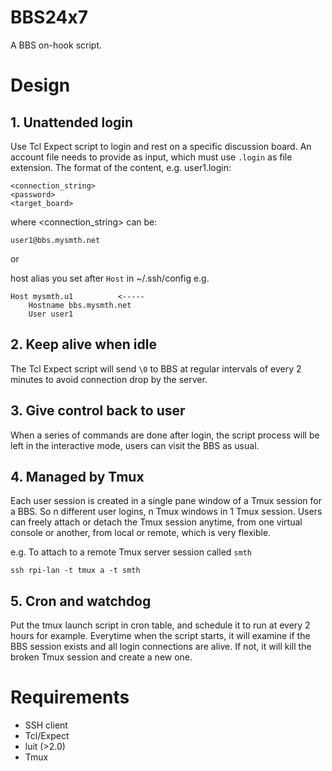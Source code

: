 # BBS24x7
A BBS on-hook script.

# Design

## 1. Unattended login

Use Tcl Expect script to login and rest on a specific discussion board. An
account file needs to provide as input, which must use `.login` as file
extension. The format of the content,
e.g. user1.login:

```
<connection_string>
<password>
<target_board>
```

where <connection_string> can be:

```
user1@bbs.mysmth.net
```

or

host alias you set after `Host` in ~/.ssh/config
e.g.

```
Host mysmth.u1			<-----
    Hostname bbs.mysmth.net
    User user1
```

## 2. Keep alive when idle

The Tcl Expect script will send `\0` to BBS at regular intervals of every 2
minutes to avoid connection drop by the server.

## 3. Give control back to user

When a series of commands are done after login, the script process will be
left in the interactive mode, users can visit the BBS as usual.

## 4. Managed by Tmux

Each user session is created in a single pane window of a Tmux session for a 
BBS. So n different user logins, n Tmux windows in 1 Tmux session.
Users can freely attach or detach the Tmux session anytime, from one virtual
console or another, from local or remote, which is very flexible.

e.g. To attach to a remote Tmux server session called `smth`

```
ssh rpi-lan -t tmux a -t smth
```

## 5. Cron and watchdog

Put the tmux launch script in cron table, and schedule it to run at
every 2 hours for example. Everytime when the script starts, it will examine
if the BBS session exists and all login connections are alive. If not, it will
kill the broken Tmux session and create a new one.


# Requirements

- SSH client
- Tcl/Expect
- luit (>2.0)
- Tmux



[//]: # (vim: tw=78:ts=8:sts=4:sw=4:noet:ft=markdown:norl:)
